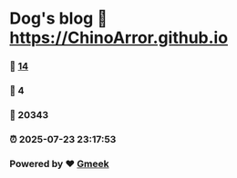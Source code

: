 # Dog's blog :link: https://ChinoArror.github.io 
### :page_facing_up: [14](https://ChinoArror.github.io/tag.html) 
### :speech_balloon: 4 
### :hibiscus: 20343 
### :alarm_clock: 2025-07-23 23:17:53 
### Powered by :heart: [Gmeek](https://github.com/Meekdai/Gmeek)
